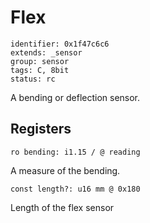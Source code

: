 # Flex

    identifier: 0x1f47c6c6
    extends: _sensor
    group: sensor
    tags: C, 8bit
    status: rc

A bending or deflection sensor.

## Registers

    ro bending: i1.15 / @ reading

A measure of the bending.

    const length?: u16 mm @ 0x180

Length of the flex sensor